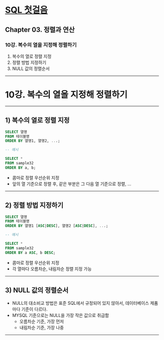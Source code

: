 # <a href = "../README.md" target="_blank">SQL 첫걸음</a>
## Chapter 03. 정렬과 연산
### 10강. 복수의 열을 지정해 정렬하기
1) 복수의 열로 정렬 지정
2) 정렬 방법 지정하기
3) NULL 값의 정렬순서
---

# 10강. 복수의 열을 지정해 정렬하기

---

## 1) 복수의 열로 정렬 지정
```sql
SELECT 열명
FROM 테이블명
ORDER BY 열명1, 열명2, ...;

-- 예시

SELECT *
FROM sample32
ORDER BY a, b;
```
- 콤마로 정렬 우선순위 지정
- 앞의 열 기준으로 정렬 후, 같은 부분은 그 다음 열 기준으로 정렬, ...

---

## 2) 정렬 방법 지정하기
```sql
SELECT 열명
FROM 테이블명
ORDER BY 열명1 [ASC|DESC], 열명2 [ASC|DESC], ...;

-- 예시

SELECT *
FROM sample32
ORDER BY a ASC, b DESC;
```
- 콤마로 정렬 우선순위 지정
- 각 열마다 오름차순, 내림차순 정렬 지정 가능

---

## 3) NULL 값의 정렬순서
- NULL의 대소비교 방법은 표준 SQL에서 규정되어 있지 않아서, 데이터베이스 제품마다 기준이 다르다.
- MYSQL 기준으로는 NULL을 가장 작은 값으로 취급함
  - 오름차순 기준, 가장 먼저
  - 내림차순 기준, 가장 나중

---